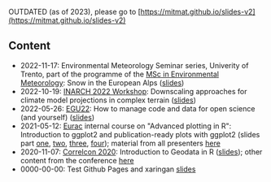 OUTDATED (as of 2023), please go to [https://mitmat.github.io/slides-v2](https://mitmat.github.io/slides-v2)

## Content

-   2022-11-17: Environmental Meteorology Seminar series, Univerity of Trento, part of the programme of the [MSc in Environmental Meteorology](https://international.unitn.it/environmental-meteorology): Snow in the European Alps ([slides](https://mitmat.github.io/slides/2022-11-17-envmetsem/envmet-seminar.html))
-   2022-10-19: [INARCH 2022 Workshop](https://inarch.usask.ca/news-events/inarch-workshop-2022.php): Downscaling approaches for climate model projections in complex terrain ([slides](https://mitmat.github.io/slides/2022-10-19-inarch/inarch-matiu-downscaling.html))
-   2022-05-26: [EGU22](https://www.egu22.eu/): How to manage code and data for open science (and yourself) ([slides](https://mitmat.github.io/slides/2022-05-26-egu/code-data-open-science.html))
-   2021-05-12: [Eurac](https://www.eurac.edu/) internal course on "Advanced plotting in R": Introduction to ggplot2 and publication-ready plots with ggplot2 (slides part  [one](https://mitmat.github.io/slides/2021-05-12-ggplot/ggplot-01-intro.html), [two](https://mitmat.github.io/slides/2021-05-12-ggplot/ggplot-02-extra-packages.html), [three](https://mitmat.github.io/slides/2021-05-12-ggplot/ggplot-03-design-basics.html), [four](https://mitmat.github.io/slides/2021-05-12-ggplot/ggplot-04-publication-ready.html)); material from all presenters [here](https://gitlab.inf.unibz.it/rmeetupbz/plottingr_2021)
-   2020-11-07: [Correlcon 2020](https://correlaid.org/events/2020-11/correlcon/): Introduction to Geodata in R ([slides](https://mitmat.github.io/slides/2020-11-07-correlcon/intro-spatial-r.html)); other content from the conference [here](https://docs.correlaid.org/correlcollection/correlcon/2020)
-   0000-00-00: Test Github Pages and xaringan [slides](https://mitmat.github.io/slides/0000-00-00-test/test-gh)




